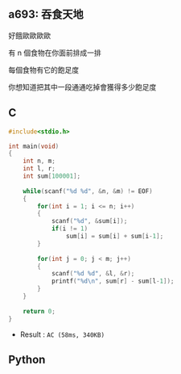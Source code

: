 ## a693: 吞食天地
好餓歐歐歐歐

有 n 個食物在你面前排成一排

每個食物有它的飽足度

你想知道把其中一段通通吃掉會獲得多少飽足度

## C
```C
#include<stdio.h>

int main(void)
{
	int n, m;
	int l, r;
	int sum[100001];
	
	while(scanf("%d %d", &n, &m) != EOF)
	{	
		for(int i = 1; i <= n; i++)
		{
			scanf("%d", &sum[i]);
			if(i != 1)
				sum[i] = sum[i] + sum[i-1];
		}
		
		for(int j = 0; j < m; j++)
		{
			scanf("%d %d", &l, &r);
			printf("%d\n", sum[r] - sum[l-1]);
		}
	}
	
	return 0;
}
```
 * Result : `AC (58ms, 340KB)`

## Python
